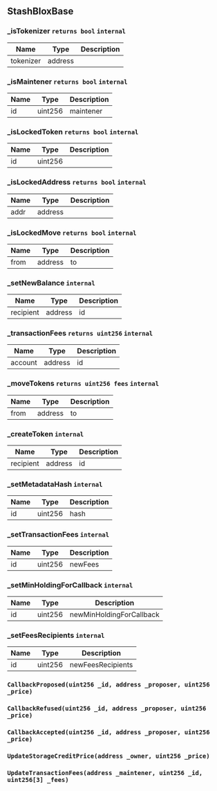 ## StashBloxBase



### _isTokenizer `returns bool` `internal`



Name  | Type | Description
------------- | ------------- | -------------
tokenizer  | address | 

### _isMaintener `returns bool` `internal`



Name  | Type | Description
------------- | ------------- | -------------
id  | uint256 | maintener  | address | 

### _isLockedToken `returns bool` `internal`



Name  | Type | Description
------------- | ------------- | -------------
id  | uint256 | 

### _isLockedAddress `returns bool` `internal`



Name  | Type | Description
------------- | ------------- | -------------
addr  | address | 

### _isLockedMove `returns bool` `internal`



Name  | Type | Description
------------- | ------------- | -------------
from  | address | to  | address | id  | uint256 | value  | uint256 | 

### _setNewBalance  `internal`



Name  | Type | Description
------------- | ------------- | -------------
recipient  | address | id  | uint256 | value  | uint256 | 

### _transactionFees `returns uint256` `internal`



Name  | Type | Description
------------- | ------------- | -------------
account  | address | id  | uint256 | value  | uint256 | 

### _moveTokens `returns uint256 fees` `internal`



Name  | Type | Description
------------- | ------------- | -------------
from  | address | to  | address | id  | uint256 | value  | uint256 | feesBalance  | uint256 | 

### _createToken  `internal`



Name  | Type | Description
------------- | ------------- | -------------
recipient  | address | id  | uint256 | supply  | uint256 | metadataHash  | uint256 | transactionFees  | uint256[3] | feesRecipients  | address[] | feesRecipientsPercentage  | uint256[] | minHoldingForCallback  | uint256 | 

### _setMetadataHash  `internal`



Name  | Type | Description
------------- | ------------- | -------------
id  | uint256 | hash  | uint256 | 

### _setTransactionFees  `internal`



Name  | Type | Description
------------- | ------------- | -------------
id  | uint256 | newFees  | uint256[3] | 

### _setMinHoldingForCallback  `internal`



Name  | Type | Description
------------- | ------------- | -------------
id  | uint256 | newMinHoldingForCallback  | uint256 | 

### _setFeesRecipients  `internal`



Name  | Type | Description
------------- | ------------- | -------------
id  | uint256 | newFeesRecipients  | address[] | newFeesRecipientsPercentage  | uint256[] | 






### `CallbackProposed(uint256 _id, address _proposer, uint256 _price)`





### `CallbackRefused(uint256 _id, address _proposer, uint256 _price)`





### `CallbackAccepted(uint256 _id, address _proposer, uint256 _price)`





### `UpdateStorageCreditPrice(address _owner, uint256 _price)`





### `UpdateTransactionFees(address _maintener, uint256 _id, uint256[3] _fees)`





